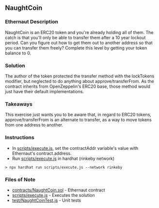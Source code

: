 ## NaughtCoin

### Ethernaut Description
NaughtCoin is an ERC20 token and you're already holding all of them. The catch is that you'll only be able to transfer them after a 10 year lockout period. Can you figure out how to get them out to another address so that you can transfer them freely? Complete this level by getting your token balance to 0.

### Solution 
The author of the token protected the transfer method with the lockTokens modifier, but neglected to do anything about approve/transferFrom. As the contract inherits from OpenZeppelin's ERC20 base, those method would just have their default implementations. 

### Takeaways
This exercise just wants you to be aware that, in regard to ERC20 tokens, approve/transferFrom is an alternate to transfer, as a way to move tokens from one address to another. 

### Instructions
- In [scripts/execute.js](scripts/execute.js), set the contractAddr variable's value with Ethernaut's contract.address. 
- Run [scripts/execute.js](scripts/execute.js) in hardhat (rinkeby network)

`> npx hardhat run scripts/execute.js --network rinkeby`

### Files of Note
- [contracts/NaughtCoin.sol](contracts/NaughtCoin.sol) - Ethernaut contract
- [scripts/execute.js](scripts/execute.js) - Executes the solution 
- [test/NaughtCoinTest.js](test/NaughtCoinTest.js) - Unit tests 
